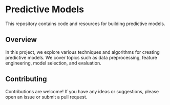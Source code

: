 # Predictive Models

This repository contains code and resources for building predictive models. 

## Overview

In this project, we explore various techniques and algorithms for creating predictive models. We cover topics such as data preprocessing, feature engineering, model selection, and evaluation. 


## Contributing

Contributions are welcome! If you have any ideas or suggestions, please open an issue or submit a pull request.
